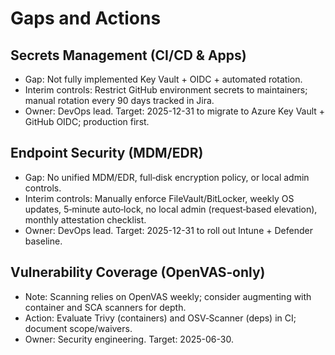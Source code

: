 # Gaps and Actions

## Secrets Management (CI/CD & Apps)
- Gap: Not fully implemented Key Vault + OIDC + automated rotation.
- Interim controls: Restrict GitHub environment secrets to maintainers; manual rotation every 90 days tracked in Jira.
- Owner: DevOps lead. Target: 2025-12-31 to migrate to Azure Key Vault + GitHub OIDC; production first.

## Endpoint Security (MDM/EDR)
- Gap: No unified MDM/EDR, full‑disk encryption policy, or local admin controls.
- Interim controls: Manually enforce FileVault/BitLocker, weekly OS updates, 5‑minute auto‑lock, no local admin (request‑based elevation), monthly attestation checklist.
- Owner: DevOps lead. Target: 2025-12-31 to roll out Intune + Defender baseline.

## Vulnerability Coverage (OpenVAS‑only)
- Note: Scanning relies on OpenVAS weekly; consider augmenting with container and SCA scanners for depth.
- Action: Evaluate Trivy (containers) and OSV‑Scanner (deps) in CI; document scope/waivers.
- Owner: Security engineering. Target: 2025-06-30.
